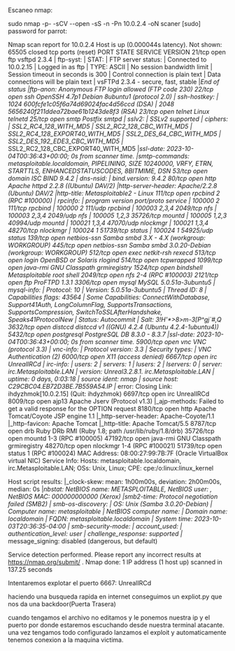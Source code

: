 
Escaneo nmap: 

sudo nmap -p- -sCV --open -sS -n -Pn 10.0.2.4 -oN scaner
[sudo] password for parrot: 

Nmap scan report for 10.0.2.4
Host is up (0.000044s latency).
Not shown: 65505 closed tcp ports (reset)
PORT      STATE SERVICE     VERSION
21/tcp    open  ftp         vsftpd 2.3.4
| ftp-syst: 
|   STAT: 
| FTP server status:
|      Connected to 10.0.2.15
|      Logged in as ftp
|      TYPE: ASCII
|      No session bandwidth limit
|      Session timeout in seconds is 300
|      Control connection is plain text
|      Data connections will be plain text
|      vsFTPd 2.3.4 - secure, fast, stable
|_End of status
|_ftp-anon: Anonymous FTP login allowed (FTP code 230)
22/tcp    open  ssh         OpenSSH 4.7p1 Debian 8ubuntu1 (protocol 2.0)
| ssh-hostkey: 
|   1024 600fcfe1c05f6a74d69024fac4d56ccd (DSA)
|_  2048 5656240f211ddea72bae61b1243de8f3 (RSA)
23/tcp    open  telnet      Linux telnetd
25/tcp    open  smtp        Postfix smtpd
| sslv2: 
|   SSLv2 supported
|   ciphers: 
|     SSL2_RC4_128_WITH_MD5
|     SSL2_RC2_128_CBC_WITH_MD5
|     SSL2_RC4_128_EXPORT40_WITH_MD5
|     SSL2_DES_64_CBC_WITH_MD5
|     SSL2_DES_192_EDE3_CBC_WITH_MD5
|_    SSL2_RC2_128_CBC_EXPORT40_WITH_MD5
|_ssl-date: 2023-10-04T00:36:43+00:00; 0s from scanner time.
|_smtp-commands: metasploitable.localdomain, PIPELINING, SIZE 10240000, VRFY, ETRN, STARTTLS, ENHANCEDSTATUSCODES, 8BITMIME, DSN
53/tcp    open  domain      ISC BIND 9.4.2
| dns-nsid: 
|_  bind.version: 9.4.2
80/tcp    open  http        Apache httpd 2.2.8 ((Ubuntu) DAV/2)
|_http-server-header: Apache/2.2.8 (Ubuntu) DAV/2
|_http-title: Metasploitable2 - Linux
111/tcp   open  rpcbind     2 (RPC #100000)
| rpcinfo: 
|   program version    port/proto  service
|   100000  2            111/tcp   rpcbind
|   100000  2            111/udp   rpcbind
|   100003  2,3,4       2049/tcp   nfs
|   100003  2,3,4       2049/udp   nfs
|   100005  1,2,3      35726/tcp   mountd
|   100005  1,2,3      40994/udp   mountd
|   100021  1,3,4      47070/udp   nlockmgr
|   100021  1,3,4      48270/tcp   nlockmgr
|   100024  1          51739/tcp   status
|_  100024  1          54925/udp   status
139/tcp   open  netbios-ssn Samba smbd 3.X - 4.X (workgroup: WORKGROUP)
445/tcp   open  netbios-ssn Samba smbd 3.0.20-Debian (workgroup: WORKGROUP)
512/tcp   open  exec        netkit-rsh rexecd
513/tcp   open  login       OpenBSD or Solaris rlogind
514/tcp   open  tcpwrapped
1099/tcp  open  java-rmi    GNU Classpath grmiregistry
1524/tcp  open  bindshell   Metasploitable root shell
2049/tcp  open  nfs         2-4 (RPC #100003)
2121/tcp  open  ftp         ProFTPD 1.3.1
3306/tcp  open  mysql       MySQL 5.0.51a-3ubuntu5
| mysql-info: 
|   Protocol: 10
|   Version: 5.0.51a-3ubuntu5
|   Thread ID: 8
|   Capabilities flags: 43564
|   Some Capabilities: ConnectWithDatabase, Support41Auth, LongColumnFlag, SupportsTransactions, SupportsCompression, SwitchToSSLAfterHandshake, Speaks41ProtocolNew
|   Status: Autocommit
|_  Salt: 3!H'*>8>m-3[P^gj`#,Q
3632/tcp  open  distccd     distccd v1 ((GNU) 4.2.4 (Ubuntu 4.2.4-1ubuntu4))
5432/tcp  open  postgresql  PostgreSQL DB 8.3.0 - 8.3.7
|_ssl-date: 2023-10-04T00:36:43+00:00; 0s from scanner time.
5900/tcp  open  vnc         VNC (protocol 3.3)
| vnc-info: 
|   Protocol version: 3.3
|   Security types: 
|_    VNC Authentication (2)
6000/tcp  open  X11         (access denied)
6667/tcp  open  irc         UnrealIRCd
| irc-info: 
|   users: 2
|   servers: 1
|   lusers: 2
|   lservers: 0
|   server: irc.Metasploitable.LAN
|   version: Unreal3.2.8.1. irc.Metasploitable.LAN 
|   uptime: 0 days, 0:03:18
|   source ident: nmap
|   source host: C29CBC04.EB72D3BE.7B559A54.IP
|_  error: Closing Link: ihdyzhmok[10.0.2.15] (Quit: ihdyzhmok)
6697/tcp  open  irc         UnrealIRCd
8009/tcp  open  ajp13       Apache Jserv (Protocol v1.3)
|_ajp-methods: Failed to get a valid response for the OPTION request
8180/tcp  open  http        Apache Tomcat/Coyote JSP engine 1.1
|_http-server-header: Apache-Coyote/1.1
|_http-favicon: Apache Tomcat
|_http-title: Apache Tomcat/5.5
8787/tcp  open  drb         Ruby DRb RMI (Ruby 1.8; path /usr/lib/ruby/1.8/drb)
35726/tcp open  mountd      1-3 (RPC #100005)
47192/tcp open  java-rmi    GNU Classpath grmiregistry
48270/tcp open  nlockmgr    1-4 (RPC #100021)
51739/tcp open  status      1 (RPC #100024)
MAC Address: 08:00:27:99:7B:7F (Oracle VirtualBox virtual NIC)
Service Info: Hosts:  metasploitable.localdomain, irc.Metasploitable.LAN; OSs: Unix, Linux; CPE: cpe:/o:linux:linux_kernel

Host script results:
|_clock-skew: mean: 1h00m00s, deviation: 2h00m00s, median: 0s
|_nbstat: NetBIOS name: METASPLOITABLE, NetBIOS user: <unknown>, NetBIOS MAC: 000000000000 (Xerox)
|_smb2-time: Protocol negotiation failed (SMB2)
| smb-os-discovery: 
|   OS: Unix (Samba 3.0.20-Debian)
|   Computer name: metasploitable
|   NetBIOS computer name: 
|   Domain name: localdomain
|   FQDN: metasploitable.localdomain
|_  System time: 2023-10-03T20:36:35-04:00
| smb-security-mode: 
|   account_used: <blank>
|   authentication_level: user
|   challenge_response: supported
|_  message_signing: disabled (dangerous, but default)

Service detection performed. Please report any incorrect results at https://nmap.org/submit/ .
Nmap done: 1 IP address (1 host up) scanned in 137.25 seconds


Intentaremos explotar el puerto 6667: UnrealIRCd

haciendo una busqueda rapida en internet conseguimos un expliot.py que nos da una backdoor(Puerta Trasera) 

cuando tengamos el archivo no editamos y le ponemos nuestra ip y el puerto por donde estaremos escuchando desde nuestra terminal atacante. 
una vez tengamos todo configurado lanzamos el exploit y automaticamente tenemos conexion a la maquina victima.